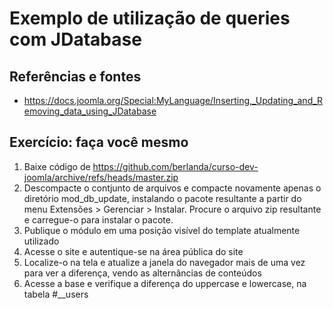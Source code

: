 Exemplo de utilização de queries com JDatabase
================

Referências e fontes
---------------------
-   https://docs.joomla.org/Special:MyLanguage/Inserting,_Updating_and_Removing_data_using_JDatabase


Exercício: faça você mesmo
---------------------
1.	Baixe código de https://github.com/berlanda/curso-dev-joomla/archive/refs/heads/master.zip
2.	Descompacte o contjunto de arquivos e compacte novamente apenas o diretório mod_db_update, instalando o pacote resultante a partir do menu Extensões > Gerenciar > Instalar. Procure o arquivo zip resultante e carregue-o para instalar o pacote.
3. Publique o módulo em uma posição visível do template atualmente utilizado
4. Acesse o site e autentique-se na área pública do site
5. Localize-o na tela e atualize a janela do navegador mais de uma vez para ver a diferença, vendo as alternâncias de conteúdos
6. Acesse a base e verifique a diferença do uppercase e lowercase, na tabela #__users
